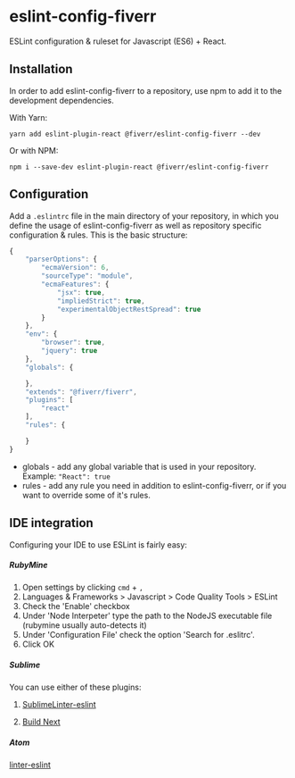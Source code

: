 # eslint-config-fiverr

ESLint configuration & ruleset for Javascript (ES6) + React.

## Installation

In order to add eslint-config-fiverr to a repository, use npm to add it to the development dependencies.

With Yarn:
```
yarn add eslint-plugin-react @fiverr/eslint-config-fiverr --dev
```

Or with NPM:

```
npm i --save-dev eslint-plugin-react @fiverr/eslint-config-fiverr
```

## Configuration

Add a `.eslintrc` file in the main directory of your repository, in which you define the usage of eslint-config-fiverr as well as repository specific configuration & rules.
This is the basic structure:

```javascript
{
    "parserOptions": {
        "ecmaVersion": 6,
        "sourceType": "module",
        "ecmaFeatures": {
            "jsx": true,
            "impliedStrict": true,
            "experimentalObjectRestSpread": true
        }
    },
    "env": {
        "browser": true,
        "jquery": true
    },
    "globals": {

    },
    "extends": "@fiverr/fiverr",
    "plugins": [
        "react"
    ],
    "rules": {

    }
}
```
* globals - add any global variable that is used in your repository. Example: `"React": true`
* rules - add any rule you need in addition to eslint-config-fiverr, or if you want to override some of it's rules.

## IDE integration

Configuring your IDE to use ESLint is fairly easy:

##### RubyMine
1. Open settings by clicking `cmd` + `,`
2. Languages & Frameworks > Javascript > Code Quality Tools > ESLint
3. Check the 'Enable' checkbox
4. Under 'Node Interpeter' type the path to the NodeJS executable file (rubymine usually auto-detects it)
5. Under 'Configuration File' check the option 'Search for .eslitrc'.
6. Click OK

##### Sublime
You can use either of these plugins:

1. [SublimeLinter-eslint](https://github.com/roadhump/SublimeLinter-eslint)

2. [Build Next](https://github.com/albertosantini/sublimetext-buildnext)

##### Atom
[linter-eslint](https://atom.io/packages/linter-eslint)


